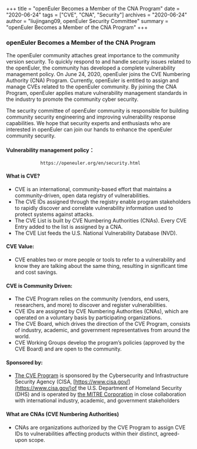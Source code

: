 +++
title = "openEuler Becomes a Member of the CNA Program"
date = "2020-06-24"
tags = ["CVE", "CNA", "Security"]
archives = "2020-06-24"
author = "liujingang09, openEuler Security Committee"
summary = "openEuler Becomes a Member of the CNA Program"
+++

### openEuler Becomes a Member of the CNA Program

The openEuler community attaches great importance to the community version security. To quickly respond to and handle security issues related to the openEuler, the community has developed a complete vulnerability management policy. On June 24, 2020, openEuler joins the CVE Numbering Authority (CNA) Program. Currently, openEuler is entitled to assign and manage CVEs related to the openEuler community. By joining the CNA Program, openEuler applies mature vulnerability management standards in the industry to promote the community cyber security. 

The security committee of openEuler community is responsible for building community security engineering and improving vulnerability response capabilities. We hope that security experts and enthusiasts who are interested in openEuler can join our hands to enhance the openEuler community security.

#### Vulnerability management policy：
                 https://openeuler.org/en/security.html
#### What is CVE?
+ CVE is an international, community-based effort that maintains a community-driven, open data registry of vulnerabilities. 
+ The CVE IDs assigned through the registry enable program stakeholders to rapidly discover and correlate vulnerability information used to protect systems against attacks. 
+ The CVE List is built by CVE Numbering Authorities (CNAs). Every CVE Entry added to the list is assigned by a CNA.
+ The CVE List feeds the U.S. National Vulnerability Database (NVD).
#### CVE Value:
+ CVE enables two or more people or tools to refer to a vulnerability and know they are talking about the same thing, resulting in significant time and cost savings. 
#### CVE is Community Driven:
+ The CVE Program relies on the community (vendors, end users, researchers, and more) to discover and register vulnerabilities.
+ CVE IDs are assigned by CVE Numbering Authorities (CNAs), which are operated on a voluntary basis by participating organizations.
+ The CVE Board, which drives the direction of the CVE Program, consists of industry, academic, and government representatives from around the world.
+ CVE Working Groups develop the program’s policies (approved by the CVE Board) and are open to the community.
#### Sponsored by:
+ [The CVE Program](https://cve.mitre.org/) is sponsored by the Cybersecurity and Infrastructure Security Agency (CISA, [https://www.cisa.gov/](https://www.cisa.gov/)of the U.S. Department of Homeland Security (DHS) and is operated by [the MITRE Corporation](https://www.mitre.org/) in close collaboration with international industry, academic, and government stakeholders
#### What are CNAs (CVE Numbering Authorities)
+ CNAs are organizations authorized by the CVE Program to assign CVE IDs to vulnerabilities affecting products within their distinct, agreed-upon scope.

